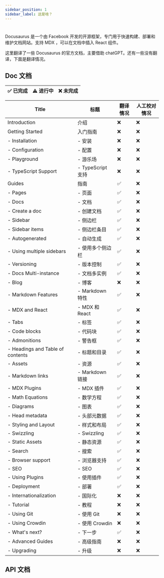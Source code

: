 ```yaml
---
sidebar_position: 1
sidebar_label: 这是啥？
---
```


# 

Docusaurus 是一个由 Facebook 开发的开源框架，专门用于快速构建、部署和维护文档网站。支持 MDX ，可以在文档中插入 React 组件。

这里翻译了一些 Docusaurus 的官方文档，主要借助 chatGPT。还有一些没有翻译，下面是翻译情况。

## Doc 文档

| ✅ 已完成 | ⚠️ 进行中 | ❌ 未完成 |
|-----------|-----------|-----------|

| Title                          | 标题                | 翻译情况 | 人工校对情况 |
|--------------------------------|---------------------|----------|--------------|
| Introduction                   | 介绍                | ❌       | ❌            |
| Getting Started                | 入门指南            | ❌       | ❌            |
| - Installation                 |   - 安装            | ❌       | ❌            |
| - Configuration                |   - 配置            | ❌       | ❌            |
| - Playground                   |   - 游乐场          | ❌       | ❌            |
| - TypeScript Support           |   - TypeScript 支持 | ❌       | ❌            |
| Guides                         | 指南                | ✅       | ❌            |
| - Pages                        |   - 页面            | ✅       | ❌            |
| - Docs                         |   - 文档            | ✅       | ❌            |
|   - Create a doc              |     - 创建文档      | ✅       | ❌            |
|   - Sidebar                    |     - 侧边栏        | ✅      | ❌            |
|       - Sidebar items          |       - 侧边栏条目  | ✅       | ❌            |
|       - Autogenerated          |       - 自动生成    | ✅       | ❌            |
|       - Using multiple sidebars |       - 使用多个侧边栏 | ✅      | ❌            |
|   - Versioning                 |     - 版本控制      | ✅       | ❌            |
|   - Docs Multi-instance        |     - 文档多实例    | ✅       | ❌            |
| - Blog                         |   - 博客            | ❌       | ❌            |
| - Markdown Features            |   - Markdown 特性   | ✅       | ❌            |
|   - MDX and React             |     - MDX 和 React  | ✅       | ❌            |
|   - Tabs                       |     - 标签          | ✅       | ❌            |
|   - Code blocks                |     - 代码块        | ✅      | ❌            |
|   - Admonitions                |     - 警告框        | ✅       | ❌            |
|   - Headings and Table of contents |   - 标题和目录 | ✅       | ❌            |
|   - Assets                     |     - 资源          | ✅       | ❌            |
|   - Markdown links             |     - Markdown 链接  | ✅       | ❌            |
|   - MDX Plugins                |     - MDX 插件      | ✅      | ❌            |
|   - Math Equations             |     - 数学方程      | ✅       | ❌            |
|   - Diagrams                   |     - 图表          | ✅       | ❌            |
|   - Head metadata              |     - 头部元数据    | ✅       | ❌            |
| - Styling and Layout           |   - 样式和布局      | ✅      | ❌            |
| - Swizzling                    |   - Swizzling       | ✅       | ❌            |
| - Static Assets                |   - 静态资源        | ✅      | ❌            |
| - Search                       |   - 搜索            | ✅       | ❌            |
| - Browser support              |   - 浏览器支持      | ✅      | ❌            |
| - SEO                          |   - SEO             | ✅      | ❌            |
| - Using Plugins                |   - 使用插件        | ✅       | ❌            |
| - Deployment                   |   - 部署            | ✅      | ❌            |
| - Internationalization         |   - 国际化          | ❌       | ❌            |
|   - Tutorial                   |     - 教程          | ❌       | ❌            |
|   - Using Git                  |     - 使用 Git      | ❌       | ❌            |
|   - Using Crowdin              |     - 使用 Crowdin  | ❌       | ❌            |
| - What's next?                |   - 下一步          | ✅       | ❌            |
| - Advanced Guides              |   - 高级指南        | ❌       | ❌            |
| - Upgrading                    |   - 升级            | ❌       | ❌            |

## API 文档